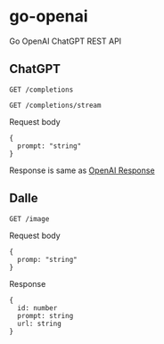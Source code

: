 # go-openai

Go OpenAI ChatGPT REST API

## ChatGPT

`GET /completions`

`GET /completions/stream`

Request body

```
{
  prompt: "string"
}
```

Response is same as [OpenAI Response](https://platform.openai.com/docs/api-reference/making-requests)

## Dalle

`GET /image`

Request body

```
{
  promp: "string"
}
```

Response

```
{
  id: number
  prompt: string
  url: string
}
```
